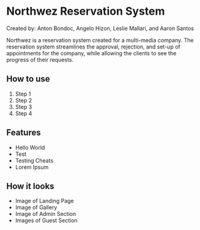 # Northwez Reservation System

Created by: Anton Bondoc, Angelo Hizon, Leslie Mallari, and Aaron Santos

Northwez is a reservation system created for a multi-media company. The reservation system streamlines the approval, rejection, and set-up of appointments for the company, while allowing the clients to see the progress of their requests. 

## How to use
1. Step 1
1. Step 2
1. Step 3
1. Step 4

## Features
- Hello World
- Test
- Testing Cheats
- Lorem Ipsum

## How it looks
- Image of Landing Page
- Image of Gallery
- Image of Admin Section
- Images of Guest Section